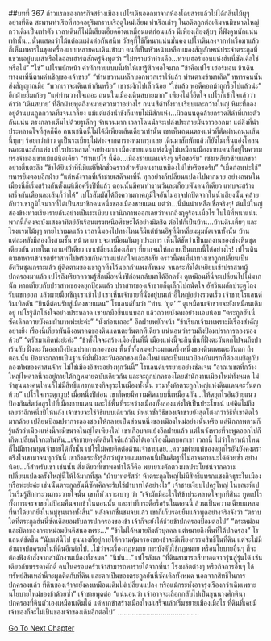 ##บทที่ 367 ก้าวแรกของภารกิจสร้างเมือง
เปโรเดินออกมาจากห้องโดยสารแล้วไม่ได้กลิ่นไม้ผุๆ อย่างที่คิด สะพานท่าเรือที่ทอดอยู่ริมกราบเรือดูใหม่เอี่ยม ท่าเรือเก่าๆ ในอดีตถูกต่อเติมจนมีขนาดใหญ่กว่าเดิมเป็นเท่าตัว เวลาเดินก็ไม่มีเสียงเอี๊ยดอ๊าดเหมือนแต่ก่อนแล้ว มีเพียงเสียงตุ้บๆ ที่ฟังดูหนักแน่นเท่านั้น...นั่นแสดงว่าไม้แต่ละแผ่นต่อกันสนิท วัสดุที่ใช้ก็หนาแน่นมั่นคง
เปโรเดินลงจากท่าเรือมาแล้ว ก็เห็นทหารในชุดเครื่องแบบหลายคนเดินเข้ามา คนที่เป็นหัวหน้าเหลือบมองสัญลักษณ์ประจำตระกูลที่แขวนอยู่บนเสาเรือไลออนฮาร์ตสักครู่จึงพูดว่า “ไม่ทราบว่าท่านคือ...ท่านเฮอร์มอนแห่งฮันนี่ซัคเคิลใช่หรือไม่”
“ใช่” เปโรพยักหน้า คำทักทายแบบนี้ทำให้เขารู้สึกพอใจมาก “ข้าคือเปโร เฮอร์มอน ข้าเดินทางมาที่นี่ตามคำเชิญของเจ้าชาย”
“ท่านขวานเหล็กบอกพวกเราไว้แล้ว ท่านตามข้ามาเถิด” ทหารคนนั้นส่งสัญญาณมือ
“พวกเราจะเดินเท้ากันหรือ” เขาชะงักไปเล็กน้อย
“ใช่แล้ว พอดีคอกม้าถูกรื้อไปแล้วน่ะ” อีกฝ่ายยิ้มเก้อๆ “แต่ท่านวางใจเถอะ ถนนในเมืองเดินสบายมาก”
เพียงไม่กี่อึดใจ เปโรก็เข้าใจแล้วว่า คำว่า ‘เดินสบาย’ ที่อีกฝ่ายพูดถึงหมายความว่าอย่างไร
ถนนสีดำทั้งราบเรียบและกว้างใหญ่ หิมะที่กองอยู่ด้านบนถูกกวาดทิ้งจนเกลี้ยง แม้แต่แอ่งน้ำขังก็แทบไม่มีสักแห่ง...ผิวถนนดูคล้ายกรวดสีดำที่เกาะตัวกันแน่น ตรงกลางเต็มไปด้วยรูเล็กๆ จำนวนมาก เวลาโดนน้ำจะเปล่งประกายมันวาวออกมา แต่สิ่งที่น่าประหลาดใจที่สุดก็คือ ถนนชนิดนี้ไม่ได้มีเพียงเส้นเดียวเท่านั้น เขาเห็นถนนตรงแน่วที่ตัดผ่านถนนเส้นนี้ทุกๆ ร้อยกว่าก้าว ดูเป็นระเบียบไม่ต่างจากตารางหมากรุกเลย เดินมาสักพักแล้วก็ยังไม่เห็นแอ่งโคลนเฉอะแฉะสักแห่ง
เปโรประหลาดใจอย่างมาก เมืองชายแดนแห่งนี้ดูไม่เหมือนเมืองชายแดนที่อยู่ในความทรงจำของเขาแม้แต่นิดเดียว
“ท่านเปโร นี่คือ...เมืองชายแดนจริงๆ หรือขอรับ” เซธเหลียวซ้ายแลขวาอย่างตื่นตะลึง “ข้าได้ยินว่าที่นี่มีแต่ที่พักชั่วคราวสำหรับคนงานเหมืองไม่ใช่หรือขอรับ”
“เมื่อก่อนน่ะใช่” ทหารยิ้มตอบอีกฝ่าย “แต่หลังจากที่เจ้าชายเสด็จมาที่นี่ ทุกอย่างก็เปลี่ยนแปลงไปมากมาย อย่างถนนในเมืองนี่ก็เริ่มสร้างกันตั้งแต่เมื่อครึ่งปีที่แล้ว ตอนนั้นมีคนทำงานวันละเกือบพันคนทีเดียว แทบจะสร้างเสร็จกันเดือนละเส้นก็ว่าได้”
เปโรสัมผัสได้ถึงความภาคภูมิใจอันไม่อาจปกปิดจากในน้ำเสียงนั้น คล้ายกับว่าเขาภูมิใจมากที่ได้เป็นสมาชิกคนหนึ่งของเมืองชายแดน
แต่ว่า...นี่มันน่าเหลือเชื่อจริงๆ! ต้นไม้ใหญ่สองข้างทางเรียงรายกันอย่างเป็นระเบียบ เขานึกภาพออกเลยว่าหากถึงฤดูร้อนเมื่อไร ใบไม้ที่หนาแน่นพวกนี้ก็คงจะบังแสงอาทิตย์อันร้อนแรงเหนือศีรษะได้อย่างมิดชิด ต่อไปก็เป็นบ้าน...บ้านดินเตี้ยๆ และโรงแรมไม้ผุๆ หายไปหมดแล้ว เวลานี้มองไปทางไหนก็มีแต่บ้านอิฐที่มีเหลี่ยมมุมชัดเจนทั้งนั้น บ้านแต่ละหลังมีสองถึงสามชั้น หน้าตาแทบจะเหมือนกันทุกประการ เห็นได้ชัดว่าเป็นผลงานของช่างหินชุดเดียวกัน
ภายในเวลาแค่ปีเดียว เขาเปลี่ยนเมืองเล็กๆ ที่ยากจนให้กลายเป็นแบบนี้ได้อย่างไร!
เปโรเดินตามทหารเข้าเขตปราสาทไปพร้อมกับความแปลกใจและสงสัย คราวนี้คนที่นำทางเขาถูกเปลี่ยนเป็นอัศวินชุดเกราะแล้ว ผู้ติดตามของเขาถูกทิ้งไว้นอกกำแพงทั้งหมด
จนกระทั่งได้เหยียบเข้าปราสาทผู้ปกครองมาแล้ว เปโรถึงเรียกความรู้สึกเมื่อหนึ่งปีก่อนกลับมาได้อีกครั้ง
ดูเหมือนที่นี่จะเปลี่ยนไปไม่มากนัก หากเทียบกับปราสาทของดยุกป้อมแล้ว ปราสาทของเจ้าชายก็ดูเล็กไปถนัดใจ
อัศวินผลักประตูโถงรับแขกออก แล้วผายมือเชิญเขาเข้าไป เขาเห็นเจ้าชายที่นั่งอยู่บนเก้าอี้ใหญ่อย่างรวดเร็ว
เจ้าชายโรแลนด์ วิมเบิลดัน
“ยินดีต้อนรับสู่เมืองชายแดน” โรแลนด์ยิ้มว่า “ท่าน ‘ทูต’ ”
ดูเหมือนเจ้าชายจะยังเหมือนเดิมอยู่ เปโรรู้สึกโล่งใจอย่างประหลาด เขายกมือขึ้นแนบอก แล้วถวายบังคมอย่างนอบน้อม “ตระกูลฮันนี่ซัคเคิลถวายบังคมฝ่าบาทพ่ะย่ะค่ะ”
“นั่งก่อนเถอะ” อีกฝ่ายพยักหน้า “ข้าเรียกเจ้ามาเพราะมีเรื่องสำคัญอย่างยิ่ง เรื่องนี้เกี่ยวพันถึงอนาคตของดินแดนตะวันตกทีเดียว แน่นอนว่ารวมถึงป้อมปราการลองซองด้วย”
“ตรัสมาเถิดพ่ะย่ะค่ะ”
“ข้าตั้งใจจะสร้างเมืองขึ้นที่นี่ เมืองแห่งนี้จะกินพื้นที่ฝั่งตะวันตกไปจนถึงป่าเร้นลับ ฝั่งตะวันออกถึงป้อมปราการลองซอง พื้นที่ทั้งหมดประมาณครึ่งหนึ่งของดินแดนตะวันตก ถึงตอนนั้น ป้อมจะกลายเป็นฐานที่มั่นฝั่งตะวันออกของเมืองใหม่ และเป็นแนวป้องกันแรกที่ต้องเผชิญกับกองทัพของศาสนจักร ไม่ใช่เมืองอิสระอย่างทุกวันนี้” โรแลนด์บรรยายอย่างชัดเจน “อาณาเขตที่กว้างใหญ่ไพศาลนี้จะอยู่ภายใต้กฎหมายฉบับเดียวกัน และจะถูกปกครองโดยสำนักงานเมืองใหม่ทั้งหมด ไม่ว่าขุนนางคนไหนก็ไม่มีสิทธิ์แทรกแซงกิจธุระในเมืองทั้งนั้น รวมทั้งห้าตระกูลใหญ่แห่งดินแดนตะวันตกด้วย”
เปโรใจกระตุกวูบ! เมื่อหนึ่งปีก่อน เขาก็เคยมีความคิดแบบนี้เหมือนกัน...ให้ดยุกไรอันย้ายแนวป้องกันสัตว์อสูรไปที่เมืองชายแดน และใช้พื้นที่ระหว่างเมืองทั้งสองแห่งให้เป็นประโยชน์ แต่คิดไม่ถึงเลยว่าอีกหนึ่งปีให้หลัง เจ้าชายจะใช้วิธีแบบเดียวกัน มิหนำซ้ำวิธีของเจ้าชายยังสุดโต่งกว่าวิธีที่เขาคิดไว้มากด้วย เปลี่ยนป้อมปราการลองซองให้กลายเป็นส่วนหนึ่งของเมืองใหม่อย่างนั้นหรือ แค่นึกภาพตามก็รู้แล้วว่าเมืองแห่งนี้จะมีขนาดใหญ่โตเพียงใด!
เขาเกือบจะแย้งอีกฝ่ายแล้ว แต่ในจังหวะที่จะพูดออกไปก็เกิดเปลี่ยนใจกะทันหัน...เจ้าชายคงตัดสินใจดีแล้วถึงได้เอาเรื่องนี้มาบอกเขา เวลานี้ ไม่ว่าใครหน้าไหนก็ไม่มีทางหยุดเจ้าชายได้ทั้งนั้น
เปโรไม่เคยคิดต่อต้านเจ้าชายเลย...ความพ่ายแพ้ของดยุกไรอันยังคงตราตรึงใจเขามาจนทุกวันนี้ เขาถึงกระทั่งรู้สึกว่าผู้ชายผมเทาคนนี้เป็นศัตรูที่ไม่อาจเอาชนะได้ด้วยซ้ำ อย่างน้อย...ก็สำหรับเขา เช่นนั้น สิ่งเดียวที่เขาพอทำได้ก็คือ พยายามตักตวงผลประโยชน์จากความเปลี่ยนแปลงครั้งใหญ่นี้ให้ได้มากที่สุด
“ฝ่าบาทตรัสว่า ห้าตระกูลใหญ่ไม่มีสิทธิ์แทรกแซงกิจธุระในเมืองหรือพ่ะย่ะค่ะ เช่นนั้นตระกูลฮันนี่ซัคเคิลจะรับใช้ฝ่าบาทได้อย่างไร”
เจ้าชายเงียบไปครู่ใหญ่ ในขณะที่เปโรเริ่มรู้สึกกระวนกระวายใจนั้น เขาก็หัวเราะเบาๆ ว่า “เจ้ามักมีอะไรให้ข้าประหลาดใจทุกทีสินะ ทูตเปโร ทั้งการเจรจาขอไถ่ป้อมคืนจากข้าในตอนนั้น และท่าทีกระตือรือร้นในตอนนี้ ล้วนเป็นความเฉียบแหลมที่หาได้ยากยิ่งในหมู่ขุนนางทั้งสิ้น”
หลังจากชื่นชมจบแล้ว เขาก็เก็บรอยยิ้มแล้วพูดอย่างจริงจังว่า “ตราบใดที่ตระกูลฮันนี่ซัคเคิลยอมรับการปกครองของข้า เจ้าก็จะยังได้ช่วยข้าปกครองป้อมต่อไป”
“กระหม่อมและบิดาของกระหม่อมยินดีสนองพระ...”
“ข้าไม่ได้หมายถึงตัวบุคคล แต่หมายถึงพื้นที่ใต้ปกครอง” โรแลนด์ขัดขึ้น “นับแต่นี้ไป ขุนนางที่อยู่ภายใต้ความคุ้มครองของข้าจะมีเพียงกรรมสิทธิ์ในที่ดิน แต่จะไม่มีอำนาจปกครองในที่ดินอีกต่อไป...ไม่ว่าจะเรื่องกฎหมาย การบังคับใช้กฎหมาย หรือนโยบายอื่นๆ ก็จะต้องฟังคำสั่งจากสำนักงานเมืองทั้งหมด”
“นี่มัน...” เปโรลังเล
“ที่ดินสามารถสืบทอดจากรุ่นสู่รุ่นได้ เช่นเดียวกับบรรดาศักดิ์ คนในครอบครัวเจ้าสามารถหารายได้จากที่นา โรงผลิตต่างๆ หรือกิจการอื่นๆ ได้ ทรัพย์สินเหล่านี้จะผูกติดกับที่ดิน และตกเป็นของตระกูลฮันนี่ซัคเคิลทั้งหมด นอกจากสิทธิ์ในการปกครองแล้ว ที่ดินของเจ้าจะยังคงเหมือนเดิมไม่เปลี่ยนแปลง หรือแม้กระทั่งอาจรุ่งเรืองกว่าเดิมเพราะนโยบายใหม่ของข้าด้วยซ้ำ” เจ้าชายพูดต่อ “แน่นอนว่า เจ้าอาจจะเลือกกลับไปเป็นขุนนางศักดินาปกครองที่ดินตัวเองเหมือนเดิมได้ แต่หากข้าสร้างเมืองใหม่เสร็จแล้วเริ่มขยายเมืองเมื่อไร ที่ดินที่เคยมีเจ้าของก็จะไม่เป็นของเจ้าของเดิมอีกต่อไป”
........................................


[Go To Next Chapter]( ./280.md)